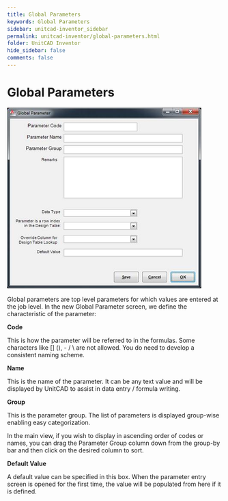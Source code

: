 ```yaml
---
title: Global Parameters
keywords: Global Parameters
sidebar: unitcad-inventor_sidebar
permalink: unitcad-inventor/global-parameters.html
folder: UnitCAD Inventor
hide_sidebar: false
comments: false
---
```

# Global Parameters

![](/images/global-parameters.jpg)


Global parameters are top level parameters for which values are entered at the job level. In the new Global Parameter screen, we define the characteristic of the parameter:

**Code**

This is how the parameter will be referred to in the formulas. Some characters like [] (), - / \ are not allowed. You do need to develop a consistent naming scheme.

**Name**

This is the name of the parameter. It can be any text value and will be displayed by UnitCAD to assist in data entry / formula writing.

**Group**

This is the parameter group. The list of parameters is displayed group-wise enabling easy categorization.

In the main view, if you wish to display in ascending order of codes or names, you can drag the Parameter Group column down from the group-by bar and then click on the desired column to sort.

**Default Value**

A default value can be specified in this box. When the parameter entry screen is opened for the first time, the value will be populated from here if it is defined.


